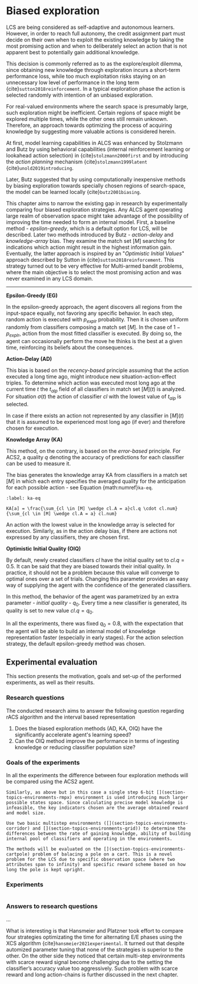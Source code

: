 # Biased exploration
LCS are being considered as self-adaptive and autonomous learners. However, in order to reach full autonomy, the credit assignment part must decide on their own when to exploit the existing knowledge by taking the most promising action and when to deliberately select an action that is not apparent best to potentially gain additional knowledge.

This decision is commonly referred as to as the explore/exploit dilemma, since obtaining new knowledge through exploration incurs a short-term performance loss, while too much exploitation risks staying on an unnecessary low level of performance in the long term {cite}`sutton2018reinforcement`. In a typical exploration phase the action is selected randomly with intention of an unbiased exploration.

For real-valued environments where the search space is presumably large, such exploration might be inefficient. Certain regions of space might be explored multiple times, while the other ones still remain unknown. Therefore, an approach towards optimizing the process of acquiring knowledge by suggesting more valuable actions is considered herein. 

At first, model learning capabilities in ALCS was enhanced by Stolzmann and Butz by using behavioral capabilities (internal reinforcement learning or lookahead action selection) in {cite}`stolzmann2000first` and by introducing the _action planning_ mechanism {cite}`stolzmann1999latent` {cite}`unold2019introducing`.

Later, Butz suggested that by using computationally inexpensive methods by biasing exploration towards specially chosen regions of search-space, the model can be learned locally {cite}`butz2001biasing`.

This chapter aims to narrow the existing gap in research by experimentally comparing four biased exploration strategies. Any ALCS agent operating large realm of observation space might take advantage of the possibility of improving the time needed to form an internal model. First, a baseline method - _epsilon-greedy_, which is a default option for LCS, will be described. Later two methods introduced by Butz - _action-delay_ and _knowledge-array_ bias. They examine the match set $[M]$ searching for indications which action might result in the highest information gain. Eventually, the latter approach is inspired by an "_Optimistic Initial Values_" approach described by Sutton in {cite}`sutton2018reinforcement`. This strategy turned out to be very effective for Multi-armed bandit problems, where the main objective is to select the most promising action and was never examined in any LCS domain.

------

**Epsilon-Greedy (EG)**

In the epsilon-greedy approach, the agent discovers all regions from the input-space equally, not favoring any specific behavior.  In each step, random action is executed with $p_{explr}$ probability. Then it is chosen uniform randomly from classifiers composing a match set $[M]$. In the case of $1-p_{explr}$, action from the most fitted classifier is executed. By doing so, the agent can occasionally perform the move he thinks is the best at a given time, reinforcing its beliefs about the consequences. 

**Action-Delay (AD)**

This bias is based on the _recency-based_ principle assuming that the action executed a long time ago, might introduce new situation-action-effect triples. To determine which action was executed most long ago at the current time $t$ the $t_{alp}$ field of all classifiers in match set $[M](t)$ is analyzed. For situation $\sigma(t)$ the action of classifier $cl$ with the lowest value of $t_{alp}$ is selected.

In case if there exists an action not represented by any classifier in $[M](t)$ that it is assumed to be experienced most long ago (if ever) and therefore chosen for execution.

**Knowledge Array (KA)**

This method, on the contrary, is based on the _error-based_ principle. For ACS2, a quality $q$ denoting the accuracy of predictions for each classifier can be used to measure it.

The bias generates the knowledge array KA from classifiers in a match set $[M]$ in which each entry specifies the averaged quality for the anticipation for each possible action - see Equation {math:numref}`ka-eq`.

```{math}
:label: ka-eq 

KA[a] = \frac{\sum_{cl \in [M] \wedge cl.A = a}cl.q \cdot cl.num}{\sum_{cl \in [M] \wedge cl.A = a} cl.num}
```

An action with the lowest value in the knowledge array is selected for execution. Similarly, as in the action delay bias, if there are actions not expressed by any classifiers, they are chosen first.

**Optimistic Initial Quality (OIQ)**

By default, newly created classifiers $cl$ have the initial quality set to $cl.q = 0.5$. It can be said that they are biased towards their initial quality. In practice, it should not be a problem because this value will converge to optimal ones over a set of trials. Changing this parameter provides an easy way of supplying the agent with the confidence of the generated classifiers.

In this method, the behavior of the agent was parametrized by an extra parameter - _initial quality_ - $q_0$. Every time a new classifier is generated, its quality is set to new value $cl.q = q_0$.

In all the experiments, there was fixed $q_0 = 0.8$, with the expectation that the agent will be able to build an internal model of knowledge representation faster (especially in early stages). For the action selection strategy, the default epsilon-greedy method was chosen.

## Experimental evaluation
This section presents the motivation, goals and set-up of the performed experiments, as well as their results.

### Research questions
The conducted research aims to answer the following question regarding rACS algorithm and the interval based representation

1. Does the biased exploration methods (AD, KA, OIQ) have the significantly accelerate agent's learning speed?
2. Can the OIQ method improve the performance in terms of ingesting knowledge or reducing classifier population size?

### Goals of the experiments
In all the experiments the difference between four exploration methods will be compared using the ACS2 agent.

```{admonition} _Experiment 1 - Single-step problem performance_
Similarly, as above but in this case a single step 6-bit [](section-topics-environments-rmpx) environment is used introducing much larger possible states space. Since calculating precise model knowledge is infeasible, the key indicators chosen are the average obtained reward and model size.
```

```{admonition} _Experiment 2 - Multiple-step problems performance_
Use two basic multistep environments ([](section-topics-environments-corridor) and [](section-topics-environments-grid)) to determine the differences between the rate of gaining knowledge, ability of building internal pool of classifiers and operating in the environments.
```

```{admonition} _Experiment 3 - Balacing the pole_
The methods will be evaluated on the [](section-topics-environments-cartpole) problem of balacing a pole on a cart. This is a novel problem for the LCS due to specific observation space (where two attributes span to infinity) and specific reward scheme based on how long the pole is kept upright.
```


### Experiments

```{tableofcontents}
```

### Answers to research questions
...

What is interesting is that Hansmeier and Platzner took effort to compare four strategies optimizating the time for alternating E/E  phases using the XCS algorithm {cite}`hansmeier2021experimental`.  It turned out that despite automized parameter tuning that none of the strategies is superior to the other. On the other side they noticed that certain multi-step environments with scarce reward signal become challenging due to the setting the classifier’s accuracy value too aggressively. Such problem with scarce reward and long action-chains is further discussed in the next chapter. 